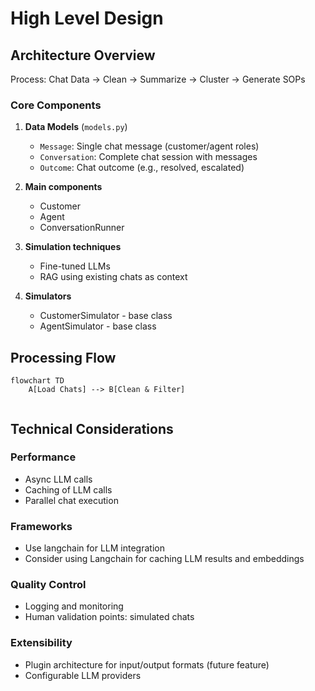 # High Level Design

## Architecture Overview

Process: Chat Data → Clean → Summarize → Cluster → Generate SOPs

### Core Components

1. **Data Models** (`models.py`)
   - `Message`: Single chat message (customer/agent roles)
   - `Conversation`: Complete chat session with messages
   - `Outcome`: Chat outcome (e.g., resolved, escalated)

2. **Main components**
   - Customer
   - Agent
   - ConversationRunner

3. **Simulation techniques**
   - Fine-tuned LLMs
   - RAG using existing chats as context

4. **Simulators**
   - CustomerSimulator - base class
   - AgentSimulator - base class


## Processing Flow

```mermaid
flowchart TD
    A[Load Chats] --> B[Clean & Filter]
    
```

## Technical Considerations

### Performance
- Async LLM calls
- Caching of LLM calls
- Parallel chat execution

### Frameworks
- Use langchain for LLM integration
- Consider using Langchain for caching LLM results and embeddings

### Quality Control
- Logging and monitoring
- Human validation points: simulated chats

### Extensibility
- Plugin architecture for input/output formats (future feature)
- Configurable LLM providers
